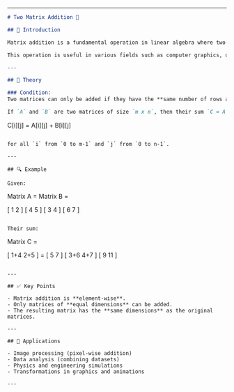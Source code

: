 
---

```markdown
# Two Matrix Addition 🧮

## 📖 Introduction

Matrix addition is a fundamental operation in linear algebra where two matrices of the **same dimensions** are added together by adding their corresponding elements.

This operation is useful in various fields such as computer graphics, data analysis, physics, and engineering, where matrices are used to represent systems, transformations, or datasets.

---

## 🧠 Theory

### Condition:
Two matrices can only be added if they have the **same number of rows and columns** (i.e., same dimensions).

If `A` and `B` are two matrices of size `m x n`, then their sum `C = A + B` is also a matrix of size `m x n`, where:

```

C\[i]\[j] = A\[i]\[j] + B\[i]\[j]

```

for all `i` from `0 to m-1` and `j` from `0 to n-1`.

---

## 🔍 Example

Given:

```

Matrix A =        Matrix B =

\[ 1  2 ]           \[ 4  5 ]
\[ 3  4 ]           \[ 6  7 ]

```

Their sum:

```

Matrix C =

\[ 1+4  2+5 ]  =  \[ 5  7 ]
\[ 3+6  4+7 ]     \[ 9 11 ]

```

---

## ✅ Key Points

- Matrix addition is **element-wise**.
- Only matrices of **equal dimensions** can be added.
- The resulting matrix has the **same dimensions** as the original matrices.

---

## 📌 Applications

- Image processing (pixel-wise addition)
- Data analysis (combining datasets)
- Physics and engineering simulations
- Transformations in graphics and animations

---

```
 